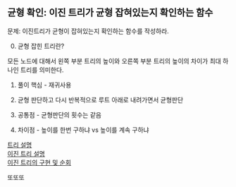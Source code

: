 ## 균형 확인: 이진 트리가 균형 잡혀있는지 확인하는 함수

문제: 이진트리가 균형이 잡혀있는지 확인하는 함수를 작성하라.



0) 균형 잡힌 트리란? 

모든 노드에 대해서 왼쪽 부분 트리의 높이와 오른쪽 부분 트리의 높이의 차이가
최대 하나인 트리를 의미한다.



1) 풀이 핵심 - 재귀사용

2) 균형 판단하고 다시 반복적으로 루트 아래로 내려가면서 균형판단

3) 공통점 - 균형판단의 횟수는 같음

4) 차이점 - 높이를 한번 구하냐  vs 높이를 계속 구하냐

[트리 설명](https://coderkoo.tistory.com/9)  
[이진 트리 설명](https://debugdaldal.tistory.com/24?category=925270)  
[이진 트리의 구현 및 순회](https://debugdaldal.tistory.com/25?category=925270) 

또또또